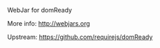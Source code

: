 WebJar for domReady

More info: http://webjars.org

Upstream: https://github.com/requirejs/domReady

